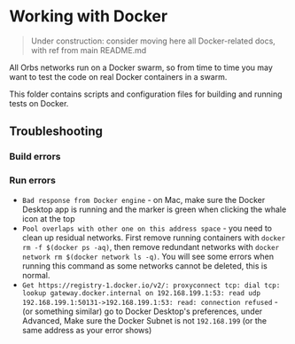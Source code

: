 # Working with Docker

> Under construction: consider moving here all Docker-related docs, with ref from main README.md

All Orbs networks run on a Docker swarm, so from time to time you may want to test the code on real Docker containers in a swarm.

This folder contains scripts and configuration files for building and running tests on Docker.

## Troubleshooting

### Build errors

### Run errors

* `Bad response from Docker engine` - on Mac, make sure the Docker Desktop app is running and the marker is green when clicking the whale icon at the top
* `Pool overlaps with other one on this address space` - you need to clean up residual networks. First remove running containers with `docker rm -f $(docker ps -aq)`, then remove redundant networks with `docker network rm $(docker network ls -q)`. 
You will see some errors when running this command as some networks cannot be deleted, this is normal.
* `Get https://registry-1.docker.io/v2/: proxyconnect tcp: dial tcp: lookup gateway.docker.internal on 192.168.199.1:53: read udp 192.168.199.1:50131->192.168.199.1:53: read: connection refused` - 
(or something similar) go to Docker Desktop's preferences, under Advanced, Make sure the Docker Subnet is not `192.168.199` (or the same address as your error shows)

 
